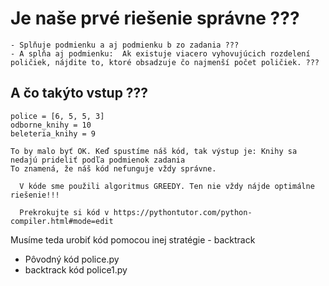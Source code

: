 # Je naše prvé riešenie správne ???

    - Splňuje podmienku a aj podmienku b zo zadania ???
    - A splňa aj podmienku:  Ak existuje viacero vyhovujúcich rozdelení poličiek, nájdite to, ktoré obsadzuje čo najmenší počet poličiek. ???

 ## A čo takýto vstup ???

    police = [6, 5, 5, 3]
    odborne_knihy = 10
    beleteria_knihy = 9

    To by malo byť OK. Keď spustíme náš kód, tak výstup je: Knihy sa nedajú prideliť podľa podmienok zadania
    To znamená, že náš kód nefunguje vždy správne.

      V kóde sme použili algoritmus GREEDY. Ten nie vždy nájde optimálne riešenie!!!

      Prekrokujte si kód v https://pythontutor.com/python-compiler.html#mode=edit

Musíme teda urobiť kód pomocou inej stratégie - backtrack 

   - Pôvodný kód police.py
   - backtrack kód police1.py